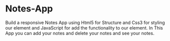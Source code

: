 # Notes-App
Build a responsive Notes App using Html5 for Structure and Css3 for styling our element and JavaScript for add the functionality to our element. In This App you can add your notes and delete your notes  and see your notes.
